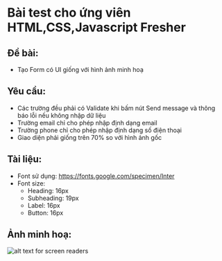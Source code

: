 # Bài test cho ứng viên HTML,CSS,Javascript Fresher

## Đề bài: 
- Tạo Form có UI giống với hình ảnh minh hoạ
## Yêu cầu:
- Các trường đều phải có Validate khi bấm nút Send message và thông báo lỗi nếu không nhập dữ liệu
- Trường email chỉ cho phép nhập định dạng email
- Trường phone chỉ cho phép nhập định dạng số điện thoại
- Giao diện phải giống trên 70% so với hình ảnh gốc
## Tài liệu:
- Font sử dụng: https://fonts.google.com/specimen/Inter
- Font size:
  + Heading: 16px
  + Subheading: 19px
  + Label: 16px
  + Button: 16px
  
## Ảnh minh hoạ:
![alt text for screen readers](https://lh3.googleusercontent.com/chat_attachment/AP1Ws4tX_KsiVnCNzmWP2bDezMXYu0A0LOf3RPClFMYTnSN18IzF6BetEs0E89DxD5rO7HVHmRegX7DMkY8saD6Csjk7otaZ_2mutzUK65y-B5YiRnrbsDreIXZmwSEL4mM-5u9Wk5Fmic1ie1pug9h-WKiSB22Gc0XlWIr1EmmhZwO3JXbYB9zojObAglPyA-cJgl4kqAA1bdhjqQC8_b6Y9kC30LCr9aCOoEd4dql3kyrVpLihqacPXZQzga7RrAji38sw4ea_fycMy6MB7pojfidKTqCDhP2BgpDNjuMDM_TUuhitNRswECl_1Os3jU6Alkg=w1920-h1017 "Text to show on mouseover")
